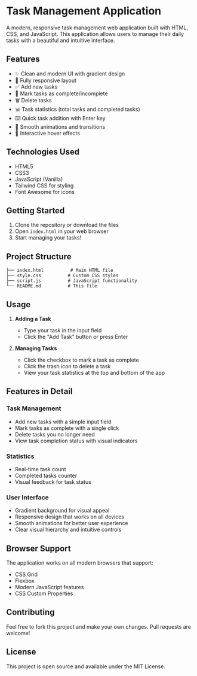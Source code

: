 # Task Management Application

A modern, responsive task management web application built with HTML, CSS, and JavaScript. This application allows users to manage their daily tasks with a beautiful and intuitive interface.

## Features

- ✨ Clean and modern UI with gradient design
- 📱 Fully responsive layout
- ✅ Add new tasks
- 🎯 Mark tasks as complete/incomplete
- 🗑️ Delete tasks
- 📊 Task statistics (total tasks and completed tasks)
- ⌨️ Quick task addition with Enter key
- 🎨 Smooth animations and transitions
- 💫 Interactive hover effects

## Technologies Used

- HTML5
- CSS3
- JavaScript (Vanilla)
- Tailwind CSS for styling
- Font Awesome for icons

## Getting Started

1. Clone the repository or download the files
2. Open `index.html` in your web browser
3. Start managing your tasks!

## Project Structure

```
├── index.html          # Main HTML file
├── style.css          # Custom CSS styles
├── script.js          # JavaScript functionality
└── README.md          # This file
```

## Usage

1. **Adding a Task**
   - Type your task in the input field
   - Click the "Add Task" button or press Enter

2. **Managing Tasks**
   - Click the checkbox to mark a task as complete
   - Click the trash icon to delete a task
   - View your task statistics at the top and bottom of the app

## Features in Detail

### Task Management
- Add new tasks with a simple input field
- Mark tasks as complete with a single click
- Delete tasks you no longer need
- View task completion status with visual indicators

### Statistics
- Real-time task count
- Completed tasks counter
- Visual feedback for task status

### User Interface
- Gradient background for visual appeal
- Responsive design that works on all devices
- Smooth animations for better user experience
- Clear visual hierarchy and intuitive controls

## Browser Support

The application works on all modern browsers that support:
- CSS Grid
- Flexbox
- Modern JavaScript features
- CSS Custom Properties

## Contributing

Feel free to fork this project and make your own changes. Pull requests are welcome!

## License

This project is open source and available under the MIT License. 